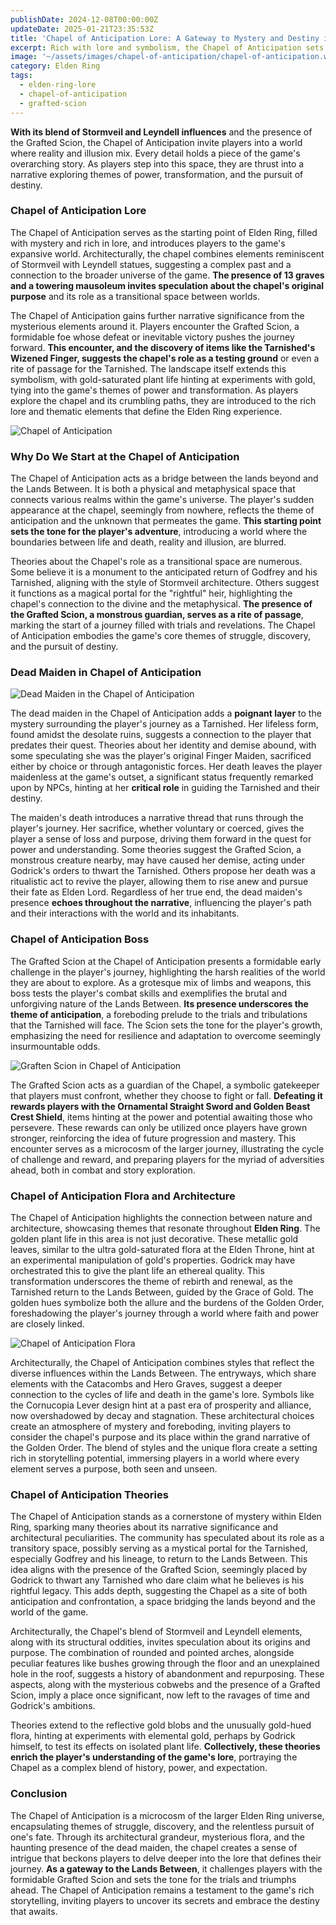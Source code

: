 ```yaml
---
publishDate: 2024-12-08T00:00:00Z
updateDate: 2025-01-21T23:35:53Z
title: 'Chapel of Anticipation Lore: A Gateway to Mystery and Destiny in Elden Ring'
excerpt: Rich with lore and symbolism, the Chapel of Anticipation sets the stage for the epic journey ahead. This location is a nexus of architectural marvels, cryptic stories, and formidable challenges.
image: '~/assets/images/chapel-of-anticipation/chapel-of-anticipation.webp'
category: Elden Ring
tags:
  - elden-ring-lore
  - chapel-of-anticipation
  - grafted-scion
---
```


<!-- keywords: chapel of anticipation lore, chapel of anticipation lore, chapel of anticipation maiden, dead maiden in chapel of anticipation, chapel of anticipation maiden blood, chapel of anticipation boss, chapel of anticipation secrets

topics: chapel of anticipation lore | why do we start at the chapel of anticipation | dead maiden in chapel of anticipation | pupose of the chapel of anticipation | chapel of anticipation boss | chapel of anticipation flora and architecture | chapel of anticipation theories -->

**With its blend of Stormveil and Leyndell influences** and the presence of the Grafted Scion, the Chapel of Anticipation invite players into a world where reality and illusion mix. Every detail holds a piece of the game's overarching story. As players step into this space, they are thrust into a narrative exploring themes of power, transformation, and the pursuit of destiny.

### Chapel of Anticipation Lore

The Chapel of Anticipation serves as the starting point of Elden Ring, filled with mystery and rich in lore, and introduces players to the game's expansive world. Architecturally, the chapel combines elements reminiscent of Stormveil with Leyndell statues, suggesting a complex past and a connection to the broader universe of the game. **The presence of 13 graves and a towering mausoleum invites speculation about the chapel's original purpose** and its role as a transitional space between worlds.

The Chapel of Anticipation gains further narrative significance from the mysterious elements around it. Players encounter the Grafted Scion, a formidable foe whose defeat or inevitable victory pushes the journey forward. **This encounter, and the discovery of items like the Tarnished's Wizened Finger, suggests the chapel's role as a testing ground** or even a rite of passage for the Tarnished. The landscape itself extends this symbolism, with gold-saturated plant life hinting at experiments with gold, tying into the game's themes of power and transformation. As players explore the chapel and its crumbling paths, they are introduced to the rich lore and thematic elements that define the Elden Ring experience.

![Chapel of Anticipation](~/assets/images/chapel-of-anticipation/chapel-of-anticipation-closer.webp)

### Why Do We Start at the Chapel of Anticipation

The Chapel of Anticipation acts as a bridge between the lands beyond and the Lands Between. It is both a physical and metaphysical space that connects various realms within the game's universe. The player's sudden appearance at the chapel, seemingly from nowhere, reflects the theme of anticipation and the unknown that permeates the game. **This starting point sets the tone for the player's adventure**, introducing a world where the boundaries between life and death, reality and illusion, are blurred.

Theories about the Chapel's role as a transitional space are numerous. Some believe it is a monument to the anticipated return of Godfrey and his Tarnished, aligning with the style of Stormveil architecture. Others suggest it functions as a magical portal for the "rightful" heir, highlighting the chapel's connection to the divine and the metaphysical. **The presence of the Grafted Scion, a monstrous guardian, serves as a rite of passage**, marking the start of a journey filled with trials and revelations. The Chapel of Anticipation embodies the game's core themes of struggle, discovery, and the pursuit of destiny.

### Dead Maiden in Chapel of Anticipation

![Dead Maiden in the Chapel of Anticipation](~/assets/images/chapel-of-anticipation/dead-finger-maiden.webp)

The dead maiden in the Chapel of Anticipation adds a **poignant layer** to the mystery surrounding the player's journey as a Tarnished. Her lifeless form, found amidst the desolate ruins, suggests a connection to the player that predates their quest. Theories about her identity and demise abound, with some speculating she was the player's original Finger Maiden, sacrificed either by choice or through antagonistic forces. Her death leaves the player maidenless at the game's outset, a significant status frequently remarked upon by NPCs, hinting at her **critical role** in guiding the Tarnished and their destiny.

The maiden's death introduces a narrative thread that runs through the player's journey. Her sacrifice, whether voluntary or coerced, gives the player a sense of loss and purpose, driving them forward in the quest for power and understanding. Some theories suggest the Grafted Scion, a monstrous creature nearby, may have caused her demise, acting under Godrick's orders to thwart the Tarnished. Others propose her death was a ritualistic act to revive the player, allowing them to rise anew and pursue their fate as Elden Lord. Regardless of her true end, the dead maiden's presence **echoes throughout the narrative**, influencing the player's path and their interactions with the world and its inhabitants.

### Chapel of Anticipation Boss

The Grafted Scion at the Chapel of Anticipation presents a formidable early challenge in the player's journey, highlighting the harsh realities of the world they are about to explore. As a grotesque mix of limbs and weapons, this boss tests the player's combat skills and exemplifies the brutal and unforgiving nature of the Lands Between. **Its presence underscores the theme of anticipation**, a foreboding prelude to the trials and tribulations that the Tarnished will face. The Scion sets the tone for the player's growth, emphasizing the need for resilience and adaptation to overcome seemingly insurmountable odds.

![Graften Scion in Chapel of Anticipation](~/assets/images/chapel-of-anticipation/grafted-scion.webp)

The Grafted Scion acts as a guardian of the Chapel, a symbolic gatekeeper that players must confront, whether they choose to fight or fall. **Defeating it rewards players with the Ornamental Straight Sword and Golden Beast Crest Shield**, items hinting at the power and potential awaiting those who persevere. These rewards can only be utilized once players have grown stronger, reinforcing the idea of future progression and mastery. This encounter serves as a microcosm of the larger journey, illustrating the cycle of challenge and reward, and preparing players for the myriad of adversities ahead, both in combat and story exploration.

### Chapel of Anticipation Flora and Architecture

The Chapel of Anticipation highlights the connection between nature and architecture, showcasing themes that resonate throughout **Elden Ring**. The golden plant life in this area is not just decorative. These metallic gold leaves, similar to the ultra gold-saturated flora at the Elden Throne, hint at an experimental manipulation of gold's properties. Godrick may have orchestrated this to give the plant life an ethereal quality. This transformation underscores the theme of rebirth and renewal, as the Tarnished return to the Lands Between, guided by the Grace of Gold. The golden hues symbolize both the allure and the burdens of the Golden Order, foreshadowing the player's journey through a world where faith and power are closely linked.

![Chapel of Anticipation Flora](~/assets/images/chapel-of-anticipation/chapel-of-anticipation-flora.webp)

Architecturally, the Chapel of Anticipation combines styles that reflect the diverse influences within the Lands Between. The entryways, which share elements with the Catacombs and Hero Graves, suggest a deeper connection to the cycles of life and death in the game's lore. Symbols like the Cornucopia Lever design hint at a past era of prosperity and alliance, now overshadowed by decay and stagnation. These architectural choices create an atmosphere of mystery and foreboding, inviting players to consider the chapel's purpose and its place within the grand narrative of the Golden Order. The blend of styles and the unique flora create a setting rich in storytelling potential, immersing players in a world where every element serves a purpose, both seen and unseen.

### Chapel of Anticipation Theories

The Chapel of Anticipation stands as a cornerstone of mystery within Elden Ring, sparking many theories about its narrative significance and architectural peculiarities. The community has speculated about its role as a transitory space, possibly serving as a mystical portal for the Tarnished, especially Godfrey and his lineage, to return to the Lands Between. This idea aligns with the presence of the Grafted Scion, seemingly placed by Godrick to thwart any Tarnished who dare claim what he believes is his rightful legacy. This adds depth, suggesting the Chapel as a site of both anticipation and confrontation, a space bridging the lands beyond and the world of the game.

Architecturally, the Chapel's blend of Stormveil and Leyndell elements, along with its structural oddities, invites speculation about its origins and purpose. The combination of rounded and pointed arches, alongside peculiar features like bushes growing through the floor and an unexplained hole in the roof, suggests a history of abandonment and repurposing. These aspects, along with the mysterious cobwebs and the presence of a Grafted Scion, imply a place once significant, now left to the ravages of time and Godrick's ambitions.

Theories extend to the reflective gold blobs and the unusually gold-hued flora, hinting at experiments with elemental gold, perhaps by Godrick himself, to test its effects on isolated plant life. **Collectively, these theories enrich the player's understanding of the game's lore**, portraying the Chapel as a complex blend of history, power, and expectation.

### Conclusion

The Chapel of Anticipation is a microcosm of the larger Elden Ring universe, encapsulating themes of struggle, discovery, and the relentless pursuit of one's fate. Through its architectural grandeur, mysterious flora, and the haunting presence of the dead maiden, the chapel creates a sense of intrigue that beckons players to delve deeper into the lore that defines their journey. **As a gateway to the Lands Between**, it challenges players with the formidable Grafted Scion and sets the tone for the trials and triumphs ahead. The Chapel of Anticipation remains a testament to the game's rich storytelling, inviting players to uncover its secrets and embrace the destiny that awaits.
